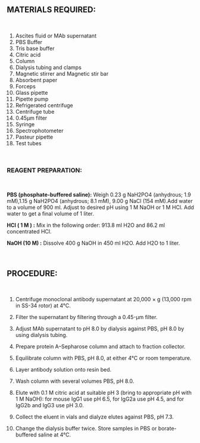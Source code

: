 ## MATERIALS REQUIRED:

&nbsp;


1. Ascites fluid or MAb supernatant
2. PBS Buffer
3. Tris base buffer
4. Citric acid
5. Column
6. Dialysis tubing and clamps
7. Magnetic stirrer and Magnetic stir bar
8. Absorbent paper
9. Forceps
10. Glass pipette
11. Pipette pump
12. Refrigerated centrifuge
13. Centrifuge tube
14. 0.45µm filter
15. Syringe
16. Spectrophotometer
17. Pasteur pipette
18. Test tubes
 

&nbsp;


### REAGENT PREPARATION:

&nbsp;

 

**PBS (phosphate-buffered saline):** Weigh  0.23 g NaH2PO4 (anhydrous; 1.9 mM),1.15 g NaH2PO4 (anhydrous; 8.1 mM), 9.00 g NaCl (154 mM).Add water to a volume  of  900 ml. Adjust to desired pH  using 1 M NaOH or 1 M HCl. Add water to get a final volume of 1 liter.
 

**HCl ( 1 M ) :** Mix in the following order:  913.8 ml H2O  and 86.2 ml concentrated HCl.
 

**NaOH (10 M) :** Dissolve 400 g NaOH in 450 ml H2O. Add H2O to 1 liter.
 

&nbsp;


## PROCEDURE:

&nbsp;

 

1. Centrifuge monoclonal antibody supernatant at 20,000 × g (13,000 rpm in SS-34 rotor)  at 4°C.
 

2. Filter the supernatant by filtering  through a 0.45-μm filter.
 

3. Adjust MAb supernatant to pH 8.0 by dialysis against PBS, pH 8.0 by using dialysis tubing.
 

4. Prepare protein A–Sepharose column and attach to fraction collector.
 

5. Equilibrate column with PBS, pH 8.0, at either 4°C or room temperature.
 

6. Layer antibody solution onto resin bed.
 

7. Wash column with several volumes PBS, pH 8.0.
 

8. Elute with 0.1 M citric acid at suitable pH 3 (bring to appropriate pH with 1 M NaOH): for mouse IgG1 use pH 6.5, for IgG2a use pH 4.5, and for IgG2b and IgG3 use pH 3.0.
 

9. Collect the eluent in vials and dialyze elutes  against PBS, pH 7.3.
 

10. Change the dialysis buffer twice. Store samples in PBS or borate-buffered saline at 4°C.
